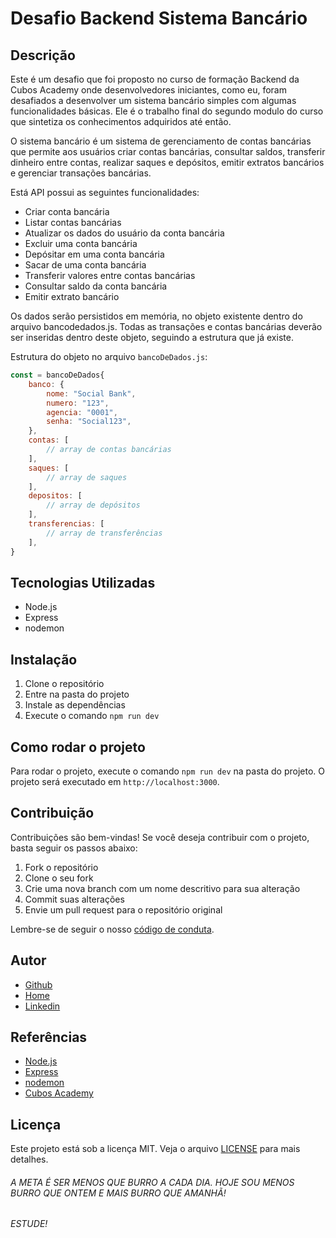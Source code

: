 # Desafio Backend Sistema Bancário

## Descrição

Este é um desafio que foi proposto no curso de formação Backend da Cubos Academy onde desenvolvedores iniciantes, como eu,  foram desafiados a desenvolver um sistema bancário simples com algumas funcionalidades básicas. Ele é o trabalho final do segundo modulo do curso que sintetiza os conhecimentos adquiridos até então.

O sistema bancário é um sistema de gerenciamento de contas bancárias que permite aos usuários criar contas bancárias, consultar saldos, transferir dinheiro entre contas, realizar saques e depósitos, emitir extratos bancários e gerenciar transações bancárias.

Está API possui as seguintes funcionalidades:

- Criar conta bancária
- Listar contas bancárias
- Atualizar os dados do usuário da conta bancária
- Excluir uma conta bancária
- Depósitar em uma conta bancária
- Sacar de uma conta bancária
- Transferir valores entre contas bancárias
- Consultar saldo da conta bancária
- Emitir extrato bancário

Os dados serão persistidos em memória, no objeto existente dentro do arquivo bancodedados.js. Todas as transações e contas bancárias deverão ser inseridas dentro deste objeto, seguindo a estrutura que já existe.

Estrutura do objeto no arquivo `bancoDeDados.js`:

```javascript
const = bancoDeDados{
    banco: {
        nome: "Social Bank",
        numero: "123",
        agencia: "0001",
        senha: "Social123",
    },
    contas: [
        // array de contas bancárias
    ],
    saques: [
        // array de saques
    ],
    depositos: [
        // array de depósitos
    ],
    transferencias: [
        // array de transferências
    ],
}
```



## Tecnologias Utilizadas

- Node.js
- Express
- nodemon

## Instalação

1. Clone o repositório
2. Entre na pasta do projeto
3. Instale as dependências
4. Execute o comando `npm run dev`

## Como rodar o projeto

Para rodar o projeto, execute o comando `npm run dev` na pasta do projeto. O projeto será executado em `http://localhost:3000`.


## Contribuição

Contribuições são bem-vindas! Se você deseja contribuir com o projeto, basta seguir os passos abaixo:

1. Fork o repositório
2. Clone o seu fork
3. Crie uma nova branch com um nome descritivo para sua alteração
4. Commit suas alterações
5. Envie um pull request para o repositório original

Lembre-se de seguir o nosso [código de conduta](CODE_OF_CONDUCT.md).

## Autor

- [Github](https://github.com/Isaiasdevs)
- [Home ](https://isaiasdevs.github.io/landing-page/)
- [Linkedin](https://www.linkedin.com/in/isaias-ara%C3%BAjo/)

## Referências

- [Node.js](https://nodejs.org/en/)
- [Express](https://expressjs.com/)
- [nodemon](https://nodemon.io/)
- [Cubos Academy](https://cubos.academy/?utm_medium=cpc&utm_source=google&utm_term=cubos%20academy&utm_campaign=Conversion+-+Search+-+Branding+-+Cubos+Academy&hsa_acc=5207290999&hsa_cam=20983879844&hsa_grp=157905447106&hsa_ad=689370262212&hsa_src=g&hsa_tgt=kwd-1212716925774&hsa_kw=cubos%20academy&hsa_mt=e&hsa_net=adwords&hsa_ver=3&gad_source=1&gclid=Cj0KCQiA57G5BhDUARIsACgCYnxrf14GZFBS2uy7sNZOsSz8-bM9y2-0E5EZYoZ__ugzZT0Sq2DIWLEaAkCGEALw_wcB)

## Licença

Este projeto está sob a licença MIT. Veja o arquivo [LICENSE](LICENSE) para mais detalhes.

###### A META É SER MENOS QUE BURRO A CADA DIA. HOJE SOU MENOS BURRO QUE ONTEM E MAIS BURRO QUE AMANHÃ!  
###### ESTUDE!